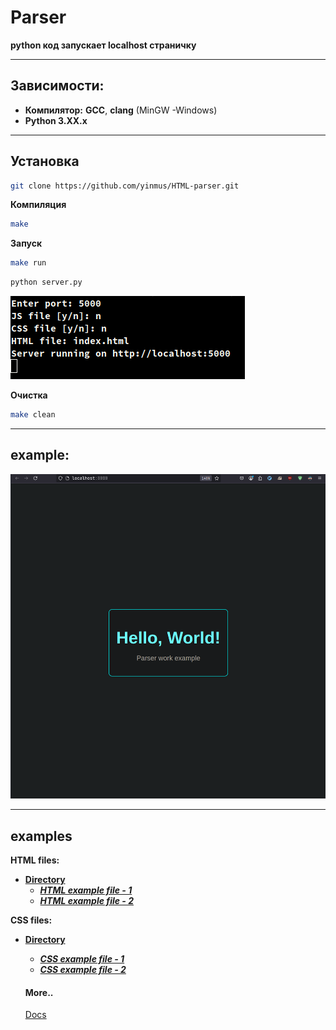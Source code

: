 # Parser

**python код запускает localhost страничку**
___

## Зависимости: 
   
-  **Компилятор:**  **GCC**, **clang** (MinGW -Windows)
-  **Python 3.XX.x**

___
## Установка 
```bash
git clone https://github.com/yinmus/HTML-parser.git
```
**Компиляция**
```bash
make
```
**Запуск**

```bash
make run
```
```bash
python server.py
```
![scr2](.img/scr2.png)

**Очистка**
```bash
make clean
```

___
## example:
![scr](.img/screen.png)
___
## examples
**HTML files:**
- **[Directory](examples/)**
  - ***[HTML example file - 1](examples/html/index.html)***
  - ***[HTML example file - 2](examples/html/index2.html)***


**CSS files:**

- **[Directory](examples/)**
  - ***[CSS example file - 1](examples/css/styles.css)***
  - ***[CSS example file - 2](examples/css/styles2.css)***
 


  #### More..
  [Docs](docs.md)
